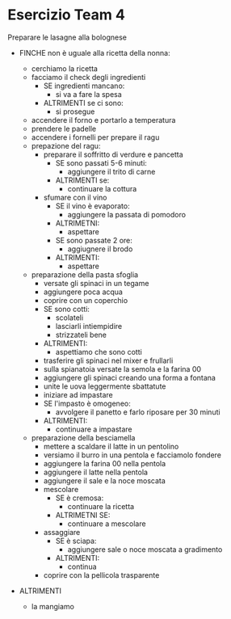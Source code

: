 # Esercizio Team 4

Preparare le lasagne alla bolognese
 - FINCHE non è uguale alla ricetta della nonna:
    - cerchiamo la ricetta
    - facciamo il check degli ingredienti
        - SE ingredienti mancano:
            - si va a fare la spesa
        - ALTRIMENTI se ci sono:
            - si prosegue
    - accendere il forno e portarlo a temperatura
    - prendere le padelle
    - accendere i fornelli per prepare il ragu
    - prepazione del ragu:
        - preparare il soffritto di verdure e pancetta
            - SE sono passati 5-6 minuti:
                - aggiungere il trito di carne
            - ALTRIMENTI se:
                - continuare la cottura
        - sfumare con il vino
            - SE il vino è evaporato:
                - aggiungere la passata di pomodoro
            - ALTRIMETNI:
                - aspettare
            - SE sono passate 2 ore:
                - aggiugnere il brodo
            - ALTRIMENTI:
                - aspettare
    - preparazione della pasta sfoglia
        - versate gli spinaci in un tegame
        - aggiungere poca acqua
        - coprire con un coperchio
        - SE sono cotti:
            - scolateli
            - lasciarli intiempidire
            - strizzateli bene
        - ALTRIMENTI:
            - aspettiamo che sono cotti
        - trasferire gli spinaci nel mixer e frullarli
        - sulla spianatoia versate la semola e la farina 00
        - aggiungere gli spinaci creando una forma a fontana
        - unite le uova leggermente sbattatute
        - iniziare ad impastare
        - SE l'impasto è omogeneo:
            - avvolgere il panetto e farlo riposare per 30 minuti
        - ALTRIMENTI:
            - continuare a impastare
    - preparazione della besciamella
        - mettere a scaldare il latte in un pentolino
        - versiamo il burro in una pentola e facciamolo fondere
        - aggiungere la farina 00 nella pentola
        - aggiungere il latte nella pentola
        - aggiungere il sale e la noce moscata
        - mescolare
            - SE è cremosa:
               - continuare la ricetta
            - ALTRIMETNI SE:
               - continuare a mescolare
        - assaggiare
            - SE è sciapa:
                - aggiungere sale o noce moscata a gradimento
            - ALTRIMENTI:
                - continua
        - coprire con la pellicola trasparente

            
 - ALTRIMENTI 
    - la mangiamo